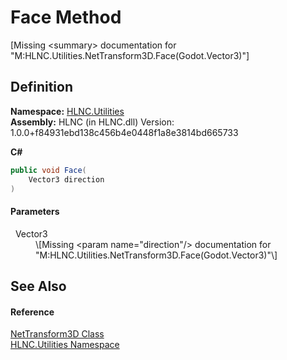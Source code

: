 # Face Method


\[Missing &lt;summary&gt; documentation for "M:HLNC.Utilities.NetTransform3D.Face(Godot.Vector3)"\]



## Definition
**Namespace:** <a href="N_HLNC_Utilities">HLNC.Utilities</a>  
**Assembly:** HLNC (in HLNC.dll) Version: 1.0.0+f84931ebd138c456b4e0448f1a8e3814bd665733

**C#**
``` C#
public void Face(
	Vector3 direction
)
```



#### Parameters
<dl><dt>  Vector3</dt><dd>\[Missing &lt;param name="direction"/&gt; documentation for "M:HLNC.Utilities.NetTransform3D.Face(Godot.Vector3)"\]</dd></dl>

## See Also


#### Reference
<a href="T_HLNC_Utilities_NetTransform3D">NetTransform3D Class</a>  
<a href="N_HLNC_Utilities">HLNC.Utilities Namespace</a>  
